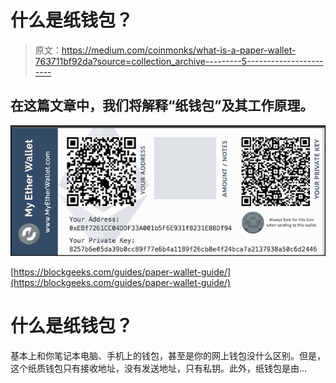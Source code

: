 # 什么是纸钱包？

> 原文：<https://medium.com/coinmonks/what-is-a-paper-wallet-763711bf92da?source=collection_archive---------5----------------------->

## 在这篇文章中，我们将解释“纸钱包”及其工作原理。

![](img/627e58399fbcba21f63a8344d49fc201.png)

[https://blockgeeks.com/guides/paper-wallet-guide/](https://blockgeeks.com/guides/paper-wallet-guide/)

# 什么是纸钱包？

基本上和你笔记本电脑、手机上的钱包，甚至是你的网上钱包没什么区别。但是，这个纸质钱包只有接收地址，没有发送地址，只有私钥。此外，纸钱包是由…